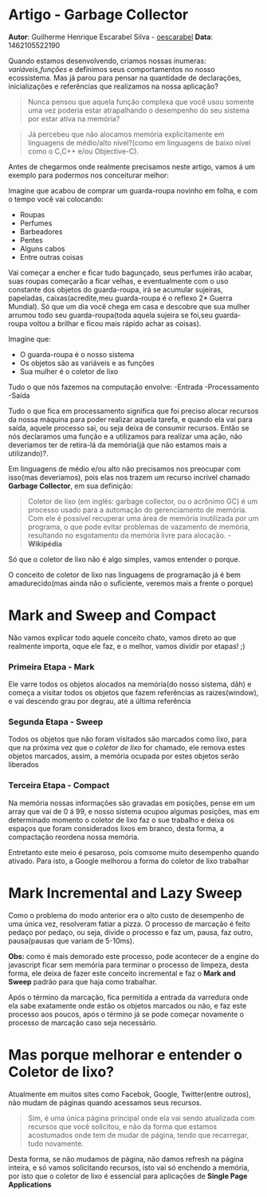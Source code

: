 # Artigo - Garbage Collector
**Autor**: Guilherme Henrique Escarabel Silva - [oescarabel](https://www.github.com/oescarabel)
**Data**: 1462105522190


Quando estamos desenvolvendo, criamos nossas inumeras: *variáveis*,*funções* e definimos seus comportamentos no nosso ecossistema. Mas já parou para pensar na quantidade de declarações, inicializações e referências que realizamos na nossa aplicação? 

>Nunca pensou que aquela função complexa que você usou somente uma vez poderia estar atrapalhando o desempenho do seu sistema por estar ativa na memória? 

>Já percebeu que não alocamos memória explicitamente em linguagens de médio/alto nível?(como em linguagens de baixo nível como o C,C++ e/ou Objective-C).

Antes de chegarmos onde realmente precisamos neste artigo, vamos á um exemplo para podermos nos conceiturar melhor:

Imagine que acabou de comprar um guarda-roupa novinho em folha, e com o tempo você vai colocando:
- Roupas
- Perfumes
- Barbeadores 
- Pentes
- Alguns cabos
- Entre outras coisas

Vai começar a encher e ficar tudo bagunçado, seus perfumes irão acabar, suas roupas começarão a ficar velhas, e eventualmente com o uso constante dos objetos do guarda-roupa, irá se acumular sujeiras, papeladas, caixas(acredite,meu guarda-roupa é o reflexo 2* Guerra Mundial). Só que um dia você chega em casa e descobre que sua mulher arrumou todo seu guarda-roupa(toda aquela sujeira se foi,seu guarda-roupa voltou a brilhar e ficou mais rápido achar as coisas).

Imagine que: 
- O guarda-roupa é o nosso sistema
- Os objetos são as variáveis e as funções
- Sua mulher é o coletor de lixo

Tudo o que nós fazemos na computação envolve:
-Entrada
-Processamento
-Saída

Tudo o que fica em processamento significa que foi preciso alocar recursos da nossa máquina para poder realizar aquela tarefa, e quando ela vai para saída, aquele processo sai, ou seja deixa de consumir recursos. Então se nós declaramos uma função e a utilizamos para realizar uma ação, não deveriamos ter de retira-lá da memória(já que não estamos mais a utilizando)?.

Em linguagens de médio e/ou alto não precisamos nos preocupar com isso(mas deveriamos), pois elas nos trazem um recurso incrível chamado **Garbage Collector**, em sua definição:

>Coletor de lixo (em inglês: garbage collector, ou o acrônimo GC) é um processo usado para a automação do gerenciamento de memória. Com ele é possível recuperar uma área de memória inutilizada por um programa, o que pode evitar problemas de vazamento de memória, resultando no esgotamento da memória livre para alocação. - **Wikipédia**

Só que o coletor de lixo não é algo simples, vamos entender o porque.

O conceito de coletor de lixo nas linguagens de programação já é bem amadurecido(mas ainda não o suficiente, veremos mais a frente o porque)


# Mark and Sweep and Compact
Não vamos explicar todo aquele conceito chato, vamos direto ao que realmente importa, oque ele faz, e o melhor, vamos dividir por etapas! ;)

### Primeira Etapa - Mark
Ele varre todos os objetos alocados na memória(do nosso sistema, dãh) e começa a visitar todos os objetos que fazem referências as raizes(window), e vai descendo grau por degrau, até a última referência

### Segunda Etapa - Sweep
Todos os objetos que não foram visitados são marcados como lixo, para que na próxima vez que o *coletor de lixo* for chamado, ele remova estes objetos marcados, assim, a memória ocupada por estes objetos serão liberados

### Terceira Etapa - Compact
Na memória nossas informações são gravadas em posições, pense em um array que vai de 0 á 99, e nosso sistema ocupou algumas posições, mas em determinado momento o coletor de lixo faz o sue trabalho e deixa os espaços que foram considerados lixos em branco, desta forma, a compactação reordena nossa memória.

Entretanto este meio é pesaroso, pois comsome muito desempenho quando ativado. Para isto, a Google melhorou a forma do coletor de lixo trabalhar


# Mark Incremental and Lazy Sweep

Como o problema do modo anterior era o alto custo de desempenho de uma única vez, resolveram fatiar a pizza. O processo de marcação é feito pedaço por pedaço, ou seja, divide o processo e faz um, pausa, faz outro, pausa(pausas que variam de 5-10ms).

**Obs:** como é mais demorado este processo, pode acontecer de a engine do javascript ficar sem memória para terminar o processo de limpeza, desta forma, ele deixa de fazer este conceito incremental e faz o **Mark and Sweep** padrão para que haja como trabalhar.

Após o término da marcação, fica permitida a entrada da varredura onde ela sabe exatamente onde estão os objetos marcados ou não, e faz este processo aos poucos, após o término já se pode começar novamente o processo de marcação caso seja necessário.


# Mas porque melhorar e entender o Coletor de lixo?
Atualmente em muitos sites como Facebok, Google, Twitter(entre outros), não mudam de páginas quando acessamos seus recursos. 
> Sim, é uma única página principal onde ela vai sendo atualizada com recursos que você solicitou, e não da forma que estamos acostumados onde tem de mudar de página, tendo que recarregar, tudo novamente.

Desta forma, se não mudamos de página, não damos refresh na página inteira, e só vamos solicitando recursos, isto vai só enchendo a memória, por isto que o coletor de lixo é essencial para aplicações de **Single Page Applications**
















